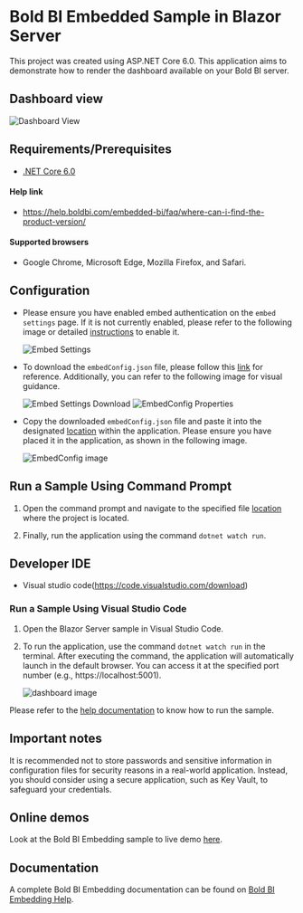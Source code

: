# Bold BI Embedded Sample in Blazor Server

This project was created using ASP.NET Core 6.0. This application aims to demonstrate how to render the dashboard available on your Bold BI server.

## Dashboard view

![Dashboard View](https://github.com/boldbi/aspnet-core-sample/assets/91586758/4af68f49-ffc0-400a-a323-55a3f3600a1d)

 ## Requirements/Prerequisites

 * [.NET Core 6.0](https://dotnet.microsoft.com/download/dotnet-core)

 #### Help link

 * https://help.boldbi.com/embedded-bi/faq/where-can-i-find-the-product-version/

 #### Supported browsers
  
  * Google Chrome, Microsoft Edge, Mozilla Firefox, and Safari.

 ## Configuration

  * Please ensure you have enabled embed authentication on the `embed settings` page. If it is not currently enabled, please refer to the following image or detailed [instructions](https://help.boldbi.com/site-administration/embed-settings/#get-embed-secret-code) to enable it.

    ![Embed Settings](https://github.com/boldbi/aspnet-core-sample/assets/91586758/b3a81978-9eb4-42b2-92bb-d1e2735ab007)

  * To download the `embedConfig.json` file, please follow this [link](https://help.boldbi.com/site-administration/embed-settings/#get-embed-configuration-file) for reference. Additionally, you can refer to the following image for visual guidance.
  
    ![Embed Settings Download](https://github.com/boldbi/aspnet-core-sample/assets/91586758/d27d4cfc-6a3e-4c34-975e-f5f22dea6172)
    ![EmbedConfig Properties](https://github.com/boldbi/aspnet-core-sample/assets/91586758/d6ce925a-0d4c-45d2-817e-24d6d59e0d63)

  * Copy the downloaded `embedConfig.json` file and paste it into the designated [location](https://github.com/boldbi/blazor-server-sample) within the application. Please ensure you have placed it in the application, as shown in the following image.
  
    ![EmbedConfig image](https://github.com/boldbi/aspnet-core-sample/assets/91586758/d4384bdd-3a96-422c-adb3-3d34cca8f9c7)

 ## Run a Sample Using Command Prompt 
    
  1. Open the command prompt and navigate to the specified file [location](https://github.com/boldbi/blazor-server-sample) where the project is located.
  
  2. Finally, run the application using the command `dotnet watch run`.

 ## Developer IDE

  * Visual studio code(https://code.visualstudio.com/download)

  ### Run a Sample Using Visual Studio Code
 
  1. Open the Blazor Server sample in Visual Studio Code. 
   
  2. To run the application, use the command `dotnet watch run` in the terminal. After executing the command, the application will automatically launch in the default browser. You can access it at the specified port number (e.g., https://localhost:5001).

     ![dashboard image](https://github.com/boldbi/aspnet-core-sample/assets/91586758/4af68f49-ffc0-400a-a323-55a3f3600a1d)

Please refer to the [help documentation](https://help.boldbi.com/embedded-bi/javascript-based/samples/v3.3.40-or-later/blazor-with-javascript/#how-to-run-blazor-server-sample) to know how to run the sample.

## Important notes

It is recommended not to store passwords and sensitive information in configuration files for security reasons in a real-world application. Instead, you should consider using a secure application, such as Key Vault, to safeguard your credentials.

## Online demos

Look at the Bold BI Embedding sample to live demo [here](https://samples.boldbi.com/embed).


## Documentation

A complete Bold BI Embedding documentation can be found on [Bold BI Embedding Help](https://help.boldbi.com/embedded-bi/javascript-based/).

